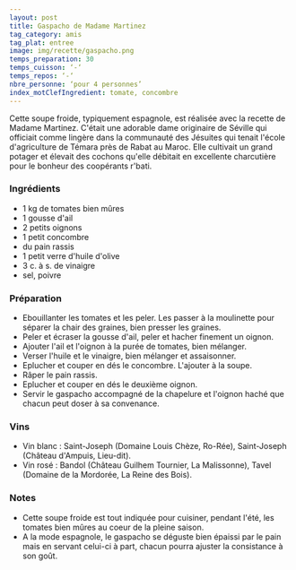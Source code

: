 ```yaml
---
layout: post
title: Gaspacho de Madame Martinez
tag_category: amis
tag_plat: entree
image: img/recette/gaspacho.png
temps_preparation: 30
temps_cuisson: ‘-‘
temps_repos: ‘-‘
nbre_personne: ‘pour 4 personnes’
index_motClefIngredient: tomate, concombre
---
```

Cette soupe froide, typiquement espagnole, est réalisée avec la recette de Madame Martinez. C'était une adorable dame originaire de Séville qui officiait comme lingère dans la communauté des Jésuites qui tenait l'école d'agriculture de Témara près de Rabat au Maroc. Elle cultivait un grand potager et élevait des cochons qu'elle débitait en excellente charcutière pour le bonheur des coopérants r'bati.

### Ingrédients
* 1 kg de tomates bien mûres
* 1 gousse d'ail
* 2 petits oignons
* 1 petit concombre
* du pain rassis
* 1 petit verre d'huile d'olive
* 3 c. à s. de vinaigre
* sel, poivre

### Préparation
* Ebouillanter les tomates et les peler. Les passer à la moulinette pour séparer la chair des graines, bien presser les graines.
* Peler et écraser la gousse d'ail, peler et hacher finement un oignon.
* Ajouter l'ail et l'oignon à la purée de tomates, bien mélanger.
* Verser l'huile et le vinaigre, bien mélanger et assaisonner.
* Eplucher et couper en dés le concombre. L'ajouter à la soupe.
* Râper le pain rassis.
* Eplucher et couper en dés le deuxième oignon.
* Servir le gaspacho accompagné de la chapelure et l'oignon haché que chacun peut doser à sa convenance.

### Vins
* Vin blanc : Saint-Joseph (Domaine Louis Chèze, Ro-Rée), Saint-Joseph (Château d'Ampuis, Lieu-dit).
* Vin rosé : Bandol (Château Guilhem Tournier, La Malissonne), Tavel (Domaine de la Mordorée, La Reine des Bois).

### Notes
* Cette soupe froide est tout indiquée pour cuisiner, pendant l'été, les tomates bien mûres au coeur de la pleine saison.
* A la mode espagnole, le gaspacho se déguste bien épaissi par le pain mais en servant celui-ci à part, chacun pourra ajuster la consistance à son goût.
